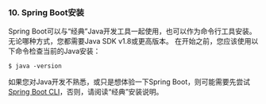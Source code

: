 ### 10. Spring Boot安装

Spring Boot可以与“经典”Java开发工具一起使用，也可以作为命令行工具安装。 
无论哪种方式，您都需要Java SDK v1.8或更高版本。 
在开始之前，您应该使用以下命令检查当前的Java安装：
```shell
$ java -version
```
如果您对Java开发不熟悉，或只是想体验一下Spring Boot，则可能需要先尝试[Spring Boot CLI](10.2.md)，否则，请阅读“经典”安装说明。

